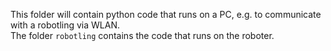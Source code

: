 This folder will contain python code that runs on a PC, e.g. to communicate with a robotling via WLAN.  
The folder `robotling` contains the code that runs on the roboter.
